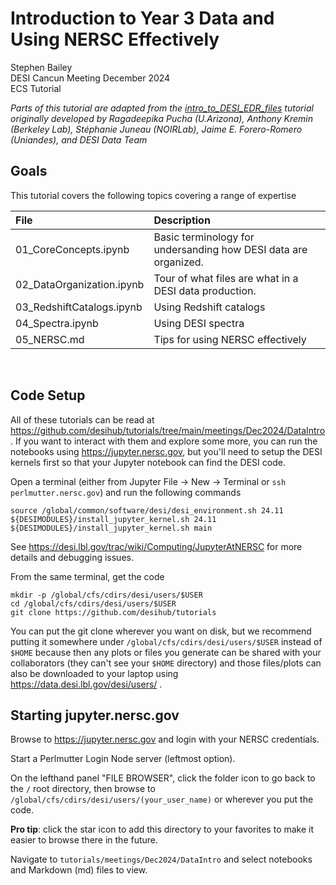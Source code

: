 # Introduction to Year 3 Data and Using NERSC Effectively

Stephen Bailey<br/>
DESI Cancun Meeting December 2024<br/>
ECS Tutorial

*Parts of this tutorial are adapted from the [intro_to_DESI_EDR_files](https://github.com/desihub/tutorials/blob/main/getting_started/intro_to_DESI_EDR_files.ipynb) tutorial originally developed by
Ragadeepika Pucha (U.Arizona), Anthony Kremin (Berkeley Lab), Stéphanie Juneau (NOIRLab), Jaime E. Forero-Romero (Uniandes), and DESI Data Team*

## Goals

This tutorial covers the following topics covering a range of expertise
    
| File | Description |
|:------ |:---------- |
| 01_CoreConcepts.ipynb     | Basic terminology for undersanding how DESI data are organized. |
| 02_DataOrganization.ipynb | Tour of what files are what in a DESI data production. |
| 03_RedshiftCatalogs.ipynb | Using Redshift catalogs |
| 04_Spectra.ipynb          | Using DESI spectra |
| 05_NERSC.md               | Tips for using NERSC effectively |

<br/>

## Code Setup

All of these tutorials can be read at https://github.com/desihub/tutorials/tree/main/meetings/Dec2024/DataIntro .  If you want to interact with them and explore some more, you can run the notebooks using https://jupyter.nersc.gov, but you'll need to setup the DESI kernels first so that your Jupyter notebook can find the DESI code.

Open a terminal (either from Jupyter File -> New -> Terminal or `ssh perlmutter.nersc.gov`) and run the following commands

```
source /global/common/software/desi/desi_environment.sh 24.11
${DESIMODULES}/install_jupyter_kernel.sh 24.11
${DESIMODULES}/install_jupyter_kernel.sh main
```

See https://desi.lbl.gov/trac/wiki/Computing/JupyterAtNERSC for more details and debugging issues.

From the same terminal, get the code
```
mkdir -p /global/cfs/cdirs/desi/users/$USER
cd /global/cfs/cdirs/desi/users/$USER
git clone https://github.com/desihub/tutorials
```

You can put the git clone wherever you want on disk, but we recommend putting it
somewhere under `/global/cfs/cdirs/desi/users/$USER` instead of `$HOME` because then
any plots or files you generate can be shared with your collaborators (they can't
see your `$HOME` directory) and those files/plots can also be downloaded to your
laptop using https://data.desi.lbl.gov/desi/users/ .

## Starting jupyter.nersc.gov

Browse to https://jupyter.nersc.gov and login with your NERSC credentials.

Start a Perlmutter Login Node server (leftmost option).

On the lefthand panel "FILE BROWSER", click the folder icon to go back to the `/` root directory, then browse to `/global/cfs/cdirs/desi/users/(your_user_name)` or wherever you put the code.

**Pro tip**: click the star icon to add this directory to your favorites to make it easier to browse there in the future.

Navigate to `tutorials/meetings/Dec2024/DataIntro` and select notebooks and Markdown (md) files to view.